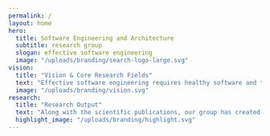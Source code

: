 ```yaml
---
permalink: /
layout: home
hero:
  title: Software Engineering and Architecture
  subtitle: research group
  slogan: effective software engineering
  image: "/uploads/branding/search-logo-large.svg"
vision:
  title: "Vision & Core Research Fields"
  text: "Effective software engineering requires healthy software and teams. A healthy software is maintainable, well-performing, with low technical debt, and based on sound design decisions. A healthy team is productive, diverse and inclusive. And healthy software and team amplify each other.  Our research enables the software industry to improve their software and team health."
  image: "/uploads/branding/vision.svg"
research:
  title: "Research Output"
  text: "Along with the scientific publications, our group has created approaches, tools and datasets. (UNDER CONSTRUCTION... list three examples)"
  highlight_image: "/uploads/branding/highlight.svg"
---
```

